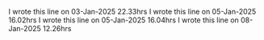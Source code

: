 I wrote this line on 03-Jan-2025 22.33hrs
I wrote this line on 05-Jan-2025 16.02hrs
I wrote this line on 05-Jan-2025 16.04hrs
I wrote this line on 08-Jan-2025 12.26hrs
